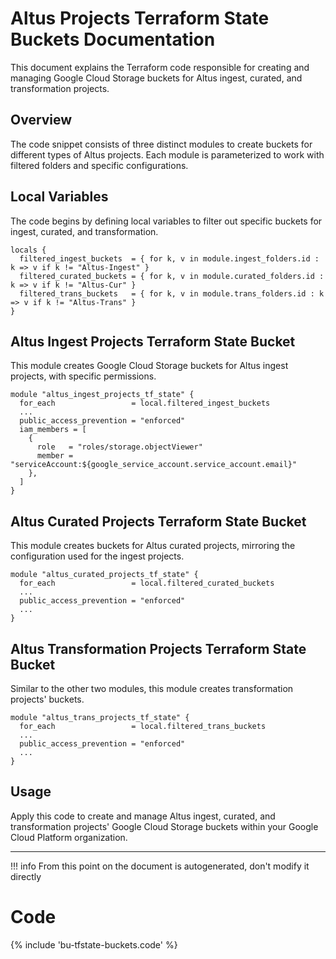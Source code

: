 # Altus Projects Terraform State Buckets Documentation

This document explains the Terraform code responsible for creating and managing Google Cloud Storage buckets for Altus ingest, curated, and transformation projects.

## Overview

The code snippet consists of three distinct modules to create buckets for different types of Altus projects. Each module is parameterized to work with filtered folders and specific configurations.

## Local Variables

The code begins by defining local variables to filter out specific buckets for ingest, curated, and transformation.

```hcl
locals {
  filtered_ingest_buckets  = { for k, v in module.ingest_folders.id : k => v if k != "Altus-Ingest" }
  filtered_curated_buckets = { for k, v in module.curated_folders.id : k => v if k != "Altus-Cur" }
  filtered_trans_buckets   = { for k, v in module.trans_folders.id : k => v if k != "Altus-Trans" }
}
```

## Altus Ingest Projects Terraform State Bucket

This module creates Google Cloud Storage buckets for Altus ingest projects, with specific permissions.

```hcl
module "altus_ingest_projects_tf_state" {
  for_each                 = local.filtered_ingest_buckets
  ...
  public_access_prevention = "enforced"
  iam_members = [
    {
      role   = "roles/storage.objectViewer"
      member = "serviceAccount:${google_service_account.service_account.email}"
    },
  ]
}
```

## Altus Curated Projects Terraform State Bucket

This module creates buckets for Altus curated projects, mirroring the configuration used for the ingest projects.

```hcl
module "altus_curated_projects_tf_state" {
  for_each                 = local.filtered_curated_buckets
  ...
  public_access_prevention = "enforced"
  ...
}
```

## Altus Transformation Projects Terraform State Bucket

Similar to the other two modules, this module creates transformation projects' buckets.

```hcl
module "altus_trans_projects_tf_state" {
  for_each                 = local.filtered_trans_buckets
  ...
  public_access_prevention = "enforced"
  ...
}
```

## Usage

Apply this code to create and manage Altus ingest, curated, and transformation projects' Google Cloud Storage buckets within your Google Cloud Platform organization.

---
!!! info
    From this point on the document is autogenerated, don't modify it directly
    
# Code

{% include 'bu-tfstate-buckets.code' %}